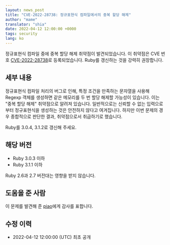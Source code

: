 ```yaml
---
layout: news_post
title: "CVE-2022-28738: 정규표현식 컴파일에서의 중복 할당 해제"
author: "mame"
translator: "shia"
date: 2022-04-12 12:00:00 +0000
tags: security
lang: ko
---
```


정규표현식 컴파일 중에 중복 할당 해제 취약점이 발견되었습니다.
이 취약점은 CVE 번호 [CVE-2022-28738](https://www.cve.org/CVERecord?id=CVE-2022-28738)로 등록되었습니다.
Ruby를 갱신하는 것을 강력히 권장합니다.

## 세부 내용

정규표현식 컴파일 처리의 버그로 인해, 특정 조건을 만족하는 문자열을 사용해 Regexp 객체를 생성하면 같은 메모리를 두 번 할당 해제할 가능성이 있습니다. 이는 "중복 할당 해제" 취약점으로 알려져 있습니다.
일반적으로는 신뢰할 수 없는 입력으로부터 정규표현식을 생성하는 것은 안전하지 않다고 여겨집니다. 하지만 이번 문제의 경우 종합적으로 판단한 결과, 취약점으로서 취급하기로 했습니다.

Ruby를 3.0.4, 3.1.2로 갱신해 주세요.

## 해당 버전

* Ruby 3.0.3 이하
* Ruby 3.1.1 이하

Ruby 2.6과 2.7 버전대는 영향을 받지 않습니다.

## 도움을 준 사람

이 문제를 발견해 준 [piao](https://hackerone.com/piao?type=user)에게 감사를 표합니다.

## 수정 이력

* 2022-04-12 12:00:00 (UTC) 최초 공개
